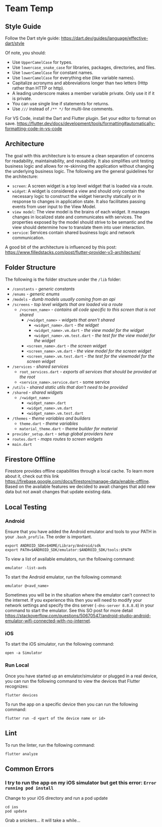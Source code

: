 # Team Temp

## Style Guide

Follow the Dart style guide: https://dart.dev/guides/language/effective-dart/style

Of note, you should:

- Use `UpperCamelCase` for types.
- Use `lowercase_snake_case` for libraries, packages, directories, and files.
- Use `lowerCamelCase` for constant names.
- Use `lowerCamelCase` for everything else (like variable names).
- Capitalize acronyms and abbreviations longer than two letters (Http rather than HTTP or http).
- A leading underscore makes a member variable private. Only use it if it is private.
- You can use single line if statements for returns.
- Use `///` instead of `/** */` for multi-line comments.

For VS Code, install the Dart and Flutter plugin. Set your editor to format on save. https://flutter.dev/docs/development/tools/formatting#automatically-formatting-code-in-vs-code

## Architecture

The goal with this architecture is to ensure a clean separation of concerns for readability, maintainability, and reusability. It also simplifies unit testing business logic and allows for re-skinning the application without changing the underlying business logic. The following are the general guidelines for the architecture:

- `screen`: A screen widget is a top level widget that is loaded via a route.
- `widget`: A widget is considered a view and should only contain the necessary logic to construct the widget hierarchy statically or in response to changes in application state. It also facilitates passing events from user input to the View Model.
- `view model`: The view model is the brains of each widget. It manages changes in localized state and communicates with services. The properties exposed by the model should strive to be semantic and the view should determine how to translate them into user interaction.
- `service`: Services contain shared business logic and network communication.

A good bit of the architecture is influenced by this post: https://www.filledstacks.com/post/flutter-provider-v3-architecture/

## Folder Structure

The following is the folder structure under the `/lib` folder:

- `/constants` - _generic constants_
- `/enums` - _generic enums_
- `/models` - _dumb models usually coming from an api_
- `/screens` - _top level widgets that are loaded via a route_
  - `/<screen_name>` - _contains all code specific to this screen that is not shared_
    - `/<widget_name>` - _widgets that aren't shared_
      - `<widget_name>.dart` - _the widget_
      - `<widget_name>.vm.dart` - _the view model for the widget_
      - `<widget_name>.vm.test.dart` - _the test for the view model for the widget_
    - `<screen_name>.dart` - _the screen widget_
    - `<screen_name>.vm.dart` - _the view model for the screen widget_
    - `<screen_name>.vm.test.dart` - _the test for the viewmodel for the screen widget_
- `/services` - _shared services_
  - `root_services.dart` - _exports all services that should be provided at the root_
  - `<service_name>.service.dart` - some service
- `/utils` - _shared static utils that don't need to be provided_
- `/shared` - _shared widgets_
  - `/<widget_name>`
    - `<widget_name>.dart`
    - `<widget_name>.vm.dart`
    - `<widget_name>.vm.test.dart`
- `/themes` - _theme variables and builders_
  - `theme.dart` - _theme variables_
  - `material_theme.dart` - _theme builder for material_
- `provider_setup.dart` - _setup global providers here_
- `routes.dart` - _maps routes to screen widgets_
- `main.dart`

## Firestore Offline

Firestore provides offline capabilities through a local cache. To learn more about it, check out this link https://firebase.google.com/docs/firestore/manage-data/enable-offline. Based on the available features we decided to await changes that add new data but not await changes that update existing data.

## Local Testing

### Android

Ensure that you have added the Android emulator and tools to your PATH in your `.bash_profile`. The order is important.

```
export ANDROID_SDK=$HOME/Library/Android/sdk
export PATH=$ANDROID_SDK/emulator:$ANDROID_SDK/tools:$PATH
```

To view a list of available emulators, run the following command:

```
emulator -list-avds
```

To start the Android emulator, run the following command:

```
emulator @<avd_name>
```

Sometimes you will be in the situation where the emulator can't connect to the internet. If you experience this then you will need to modify your network settings and specify the dns server (`-dns-server 8.8.8.8`) in your command to start the emulator. See this SO post for more detail https://stackoverflow.com/questions/50670547/android-studio-android-emulator-wifi-connected-with-no-internet.

### iOS

To start the iOS simulator, run the following command:

```
open -a Simulator
```

### Run Local

Once you have started up an emulator/simulator or plugged in a real device, you can run the following command to view the devices that Flutter recognizes:

```
flutter devices
```

To run the app on a specific device then you can run the following command:

```
flutter run -d <part of the device name or id>
```

## Lint

To run the linter, run the following command:

```
flutter analyze
```

## Common Errors

### I try to run the app on my iOS simulator but get this error: `Error running pod install`

Change to your iOS directory and run a pod update

```
cd ios
pod update
```

Grab a snickers... it will take a while...
